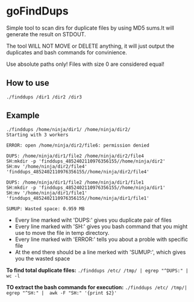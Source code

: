 # goFindDups
Simple tool to scan dirs for duplicate files by using MD5 sums.It will generate the result on STDOUT.

The tool WILL NOT MOVE or DELETE anything, it will just output the duplicates and bash commands for convinience.

Use absolute paths only!
Files with size 0 are considered equal!

## How to use
``` 
./finddups /dir1 /dir2 /dir3
```

## Example

```
./finddups /home/ninja/dir1/ /home/ninja/dir2/
Starting with 3 workers

ERROR: open /home/ninja/dir2/file6: permission denied

DUPS: /home/ninja/dir1/file2 /home/ninja/dir2/file4
SH:mkdir -p 'finddups_4852402110976356155//home/ninja/dir2'
SH:mv '/home/ninja/dir2/file4' 'finddups_4852402110976356155//home/ninja/dir2/file4'

DUPS: /home/ninja/dir1/file2 /home/ninja/dir1/file1
SH:mkdir -p 'finddups_4852402110976356155//home/ninja/dir1'
SH:mv '/home/ninja/dir1/file1' 'finddups_4852402110976356155//home/ninja/dir1/file1'

SUMUP: Wasted space: 0.959 MB
```

 * Every line marked wiht 'DUPS:' gives you duplicate pair of files
 * Every line marked with 'SH:' gives you bash command that you might use to move the file in temp directory.
 * Every line marked with 'ERROR:' tells you about a proble with specific file
 * At the end there should be a line merked with 'SUMUP:', which gives you the wasted space


**To find total duplicate files:**
```./finddups /etc/ /tmp/ | egrep "^DUPS:" | wc -l```

**TO extract the bash commands for execution:**
```./finddups /etc/ /tmp/| egrep "^SH:" |  awk -F "SH:" '{print $2}'```
